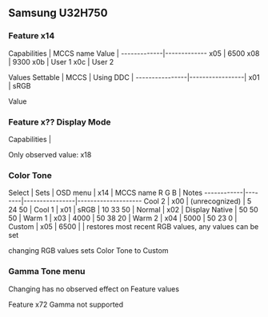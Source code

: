 ## Samsung U32H750

### Feature x14

Capabilities  | MCCS name
Value         |
-------------|-------------
  x05         | 6500
  x08         | 9300
  x0b         | User 1
  x0c         | User 2

Values Settable |  MCCS           | 
Using DDC       |
----------------|-----------------|
x01             |  sRGB

Value





### Feature x?? Display Mode

Capabilities |



Only observed value: x18


### Color Tone

Select      |  Sets  |
OSD menu    |  x14   | MCCS name         R  G  B  | Notes
------------|--------|----------------|--------------------
Cool 2      | x00    | (unrecognized) |  5 24 50  | 
Cool 1      | x01    | sRGB           | 10 33 50  |
Normal      | x02    | Display Native | 50 50 50  |
Warm 1      | x03    | 4000           | 50 38 20  |
Warm 2      | x04    | 5000           | 50 23  0  |
Custom      | x05    | 6500           |           | restores most recent RGB values, any values can be set

changing RGB values sets Color Tone to Custom



### Gamma Tone menu

Changing has no observed effect on Feature values 

Feature x72 Gamma not supported
